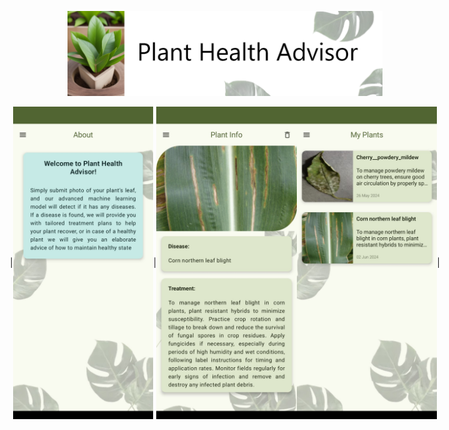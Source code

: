![Title](Screenshots/title.png)

<div style="display: flex; justify-content: center; align-items: center; text-align: center;">
| <img src="Screenshots/8.jpg" alt="" style="height: 500px; border: 0px; solid #ccc;"> | <img src="Screenshots/4.jpg" alt="" style="height: 500px; border: 0px; solid #ccc;"> <img src="Screenshots/5.jpg" alt="" style="height: 500px; border: 0px; solid #ccc;"> |
</div>
